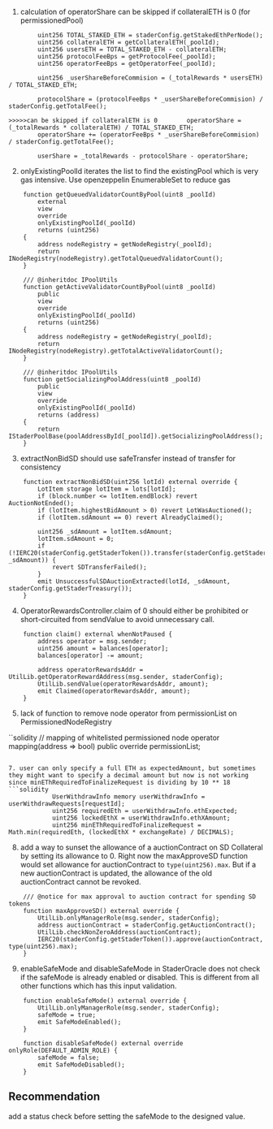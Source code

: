 
1. calculation of operatorShare can be skipped if collateralETH is 0 (for permissionedPool)
```solidity
        uint256 TOTAL_STAKED_ETH = staderConfig.getStakedEthPerNode();
        uint256 collateralETH = getCollateralETH(_poolId);
        uint256 usersETH = TOTAL_STAKED_ETH - collateralETH;
        uint256 protocolFeeBps = getProtocolFee(_poolId);
        uint256 operatorFeeBps = getOperatorFee(_poolId);

        uint256 _userShareBeforeCommision = (_totalRewards * usersETH) / TOTAL_STAKED_ETH;

        protocolShare = (protocolFeeBps * _userShareBeforeCommision) / staderConfig.getTotalFee();
       
>>>>>can be skipped if collateralETH is 0        operatorShare = (_totalRewards * collateralETH) / TOTAL_STAKED_ETH;
        operatorShare += (operatorFeeBps * _userShareBeforeCommision) / staderConfig.getTotalFee();

        userShare = _totalRewards - protocolShare - operatorShare;
```

2. onlyExistingPoolId iterates the list to find the existingPool which is very gas intensive. Use openzeppelin EnumerableSet to reduce gas
```solidity
    function getQueuedValidatorCountByPool(uint8 _poolId)
        external
        view
        override
        onlyExistingPoolId(_poolId)
        returns (uint256)
    {
        address nodeRegistry = getNodeRegistry(_poolId);
        return INodeRegistry(nodeRegistry).getTotalQueuedValidatorCount();
    }

    /// @inheritdoc IPoolUtils
    function getActiveValidatorCountByPool(uint8 _poolId)
        public
        view
        override
        onlyExistingPoolId(_poolId)
        returns (uint256)
    {
        address nodeRegistry = getNodeRegistry(_poolId);
        return INodeRegistry(nodeRegistry).getTotalActiveValidatorCount();
    }

    /// @inheritdoc IPoolUtils
    function getSocializingPoolAddress(uint8 _poolId)
        public
        view
        override
        onlyExistingPoolId(_poolId)
        returns (address)
    {
        return IStaderPoolBase(poolAddressById[_poolId]).getSocializingPoolAddress();
    }
```

3. extractNonBidSD should use safeTransfer instead of transfer for consistency
```solidity
    function extractNonBidSD(uint256 lotId) external override {
        LotItem storage lotItem = lots[lotId];
        if (block.number <= lotItem.endBlock) revert AuctionNotEnded();
        if (lotItem.highestBidAmount > 0) revert LotWasAuctioned();
        if (lotItem.sdAmount == 0) revert AlreadyClaimed();

        uint256 _sdAmount = lotItem.sdAmount;
        lotItem.sdAmount = 0;
        if (!IERC20(staderConfig.getStaderToken()).transfer(staderConfig.getStaderTreasury(), _sdAmount)) {
            revert SDTransferFailed();
        }
        emit UnsuccessfulSDAuctionExtracted(lotId, _sdAmount, staderConfig.getStaderTreasury());
    }
```

4. OperatorRewardsController.claim of 0 should either be prohibited or short-circuited from sendValue to avoid unnecessary call.
```solidity
    function claim() external whenNotPaused {
        address operator = msg.sender;
        uint256 amount = balances[operator];
        balances[operator] -= amount;

        address operatorRewardsAddr = UtilLib.getOperatorRewardAddress(msg.sender, staderConfig);
        UtilLib.sendValue(operatorRewardsAddr, amount);
        emit Claimed(operatorRewardsAddr, amount);
    }
```

5. lack of function to remove node operator from permissionList on PermissionedNodeRegistry

``solidity
    // mapping of whitelisted permissioned node operator
    mapping(address => bool) public override permissionList;
```

7. user can only specify a full ETH as expectedAmount, but sometimes they might want to specify a decimal amount but now is not working since minEThRequiredToFinalizeRequest is dividing by 10 ** 18
```solidity
            UserWithdrawInfo memory userWithdrawInfo = userWithdrawRequests[requestId];
            uint256 requiredEth = userWithdrawInfo.ethExpected;
            uint256 lockedEthX = userWithdrawInfo.ethXAmount;
            uint256 minEThRequiredToFinalizeRequest = Math.min(requiredEth, (lockedEthX * exchangeRate) / DECIMALS);
```

8. add a way to sunset the allowance of a auctionContract on SD Collateral by setting its allowance to 0. Right now the maxApproveSD function would set allowance for auctionContract to `type(uint256).max`. But if a new auctionContract is updated, the allowance of the old auctionContract cannot be revoked.

```solidity
    /// @notice for max approval to auction contract for spending SD tokens
    function maxApproveSD() external override {
        UtilLib.onlyManagerRole(msg.sender, staderConfig);
        address auctionContract = staderConfig.getAuctionContract();
        UtilLib.checkNonZeroAddress(auctionContract);
        IERC20(staderConfig.getStaderToken()).approve(auctionContract, type(uint256).max);
    }
```

9. enableSafeMode and disableSafeMode in StaderOracle does not check if the safeMode is already enabled or disabled. This is different from all other functions which has this input validation.

```solidity
    function enableSafeMode() external override {
        UtilLib.onlyManagerRole(msg.sender, staderConfig);
        safeMode = true;
        emit SafeModeEnabled();
    }

    function disableSafeMode() external override onlyRole(DEFAULT_ADMIN_ROLE) {
        safeMode = false;
        emit SafeModeDisabled();
    }
```
## Recommendation
add a status check before setting the safeMode to the designed value.